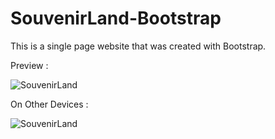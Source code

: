 # SouvenirLand-Bootstrap


This is a single page website that was created with Bootstrap.

Preview : 

![SouvenirLand](https://github.com/mhakby/SouvenirLand-Bootstrap/assets/123645842/2fbdf9ee-50e3-4e6e-ae76-80d23761ff3c)


On Other Devices : 

![SouvenirLand](https://github.com/mhakby/SouvenirLand-Bootstrap/assets/123645842/3e54d14d-5a3d-4501-8bbb-9ba5ecad78bf)
